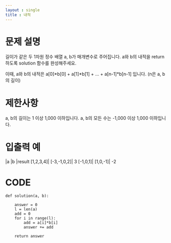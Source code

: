 ```yaml
---
layout : single
title : 내적
---
```


# 문제 설명
길이가 같은 두 1차원 정수 배열 a, b가 매개변수로 주어집니다. a와 b의 내적을 return 하도록 solution 함수를 완성해주세요.

이때, a와 b의 내적은 a[0]*b[0] + a[1]*b[1] + ... + a[n-1]*b[n-1] 입니다. (n은 a, b의 길이)

# 제한사항
a, b의 길이는 1 이상 1,000 이하입니다.
a, b의 모든 수는 -1,000 이상 1,000 이하입니다.
# 입출력 예
|a	|b	|result
[1,2,3,4]|	[-3,-1,0,2]|	3
[-1,0,1]|	[1,0,-1]|	-2

# CODE

```
def solution(a, b):
    
    answer = 0
    l = len(a)
    add = 0
    for i in range(l):
        add = a[i]*b[i]
        answer += add
        
    return answer
```
